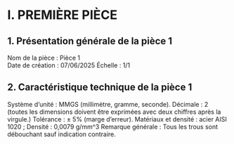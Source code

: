 # I.	PREMIÈRE PIÈCE
## 1.	Présentation générale de la pièce 1
Nom de la pièce : Pièce 1                                         
Date de création : 07/06/2025
Échelle : 1/1 
## 2.	Caractéristique technique de la pièce 1
Système d’unité : MMGS (millimètre, gramme, seconde). 
Décimale : 2 (toutes les dimensions doivent être exprimées avec deux chiffres après la virgule.)
Tolérance : ± 5% (marge d’erreur). 
Matériaux et densité : acier AISI 1020 ; Densité : 0,0079 g/mm^3
Remarque générale : Tous les trous sont débouchant sauf indication contraire.


